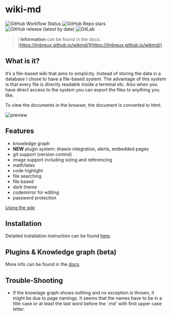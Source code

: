 # wiki-md 
![GitHub Workflow Status](https://img.shields.io/github/actions/workflow/status/linbreux/wikmd/docker.yml?style=flat-square) ![GitHub Repo stars](https://img.shields.io/github/stars/linbreux/wikmd?style=flat-square) ![GitHub release (latest by date)](https://img.shields.io/github/v/release/linbreux/wikmd?style=flat-square) ![GitLab](https://img.shields.io/gitlab/license/linbreux/wikmd?style=flat-square)
> :information_source: **Information** can be found in the docs: [https://linbreux.github.io/wikmd/](https://linbreux.github.io/wikmd/)

## What is it?
It’s a file-based wiki that aims to simplicity. Instead of storing the data in a database I chose to have a file-based system. The advantage of this system is that every file is directly readable inside a terminal etc. Also when you have direct access to the system you can export the files to anything you like.

To view the documents in the browser, the document is converted to html.

![preview](static/images/readme-img.png)

## Features

- knowledge graph
- **NEW** plugin system: drawio integration, alerts, embedded pages
- git support (version control)
- image support including sizing and referencing
- math/latex
- code highlight
- file searching
- file based
- dark theme
- codemirror for editing
- password protection


[Using the wiki](https://linbreux.github.io/wikmd/Using%20the%20wiki.html)


## Installation

Detailed installation instruction can be found [here](https://linbreux.github.io/wikmd/installation.html).

## Plugins & Knowledge graph (beta)

More info can be found in the [docs](https://linbreux.github.io/wikmd/knowledge%20graph.html).


## Trouble-Shooting

- If the knowlage graph shows nothing and no exception is thrown, it might be dua to page namings. It seems that the names have to be in a title case or at least the last word before the '.md' with first upper case letter.